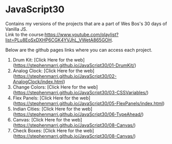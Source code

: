 # JavaScript30

Contains my versions of the projects that are a part of Wes Bos's 30 days of Vanilla JS.  
Link to the course:https://www.youtube.com/playlist?list=PLu8EoSxDXHP6CGK4YVJhL_VWetA865GOH.  
  
Below are the github pages links where you can access each project.    
  
1. Drum Kit: [Click Here for the web] (https://stephenmarri.github.io/JavaScript30/01-DrumKit/)
2. Analog Clock: [Click Here for the web] (https://stephenmarri.github.io/JavaScript30/02-AnalogClock/index.html)
3. Change Colors: [Click Here for the web] (https://stephenmarri.github.io/JavaScript30/03-CSSVariables/)
4. Flex Panels: [Click Here for the web] (https://stephenmarri.github.io/JavaScript30/05-FlexPanels/index.html)
5. Indian Cities: [Click Here for the web] (https://stephenmarri.github.io/JavaScript30/06-TypeAhead/)
6. Canvas: [Click Here for the web] (https://stephenmarri.github.io/JavaScript30/08-Canvas/)
7. Check Boxes: [Click Here for the web] (https://stephenmarri.github.io/JavaScript30/08-Canvas/)
